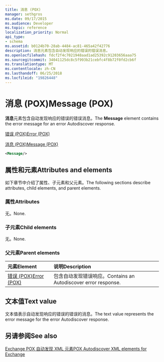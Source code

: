 ```yaml
---
title: 消息 (POX)
manager: sethgros
ms.date: 09/17/2015
ms.audience: Developer
ms.topic: reference
localization_priority: Normal
api_type:
- schema
ms.assetid: b0124b70-28ab-4484-ac81-465a42f42776
description: 消息元素包含自动发现响应的错误的错误消息。
ms.openlocfilehash: fdcf2f4c7021948aad1ad25392c91203656aaa75
ms.sourcegitcommit: 34041125dc8c5f993b21cebfc4f8b72f0fd2cb6f
ms.translationtype: MT
ms.contentlocale: zh-CN
ms.lasthandoff: 06/25/2018
ms.locfileid: "19826448"
---
```

# <a name="message-pox"></a><span data-ttu-id="622a2-103">消息 (POX)</span><span class="sxs-lookup"><span data-stu-id="622a2-103">Message (POX)</span></span>

<span data-ttu-id="622a2-104">**消息**元素包含自动发现响应的错误的错误消息。</span><span class="sxs-lookup"><span data-stu-id="622a2-104">The **Message** element contains the error message for an error Autodiscover response.</span></span> 
  
[<span data-ttu-id="622a2-105">错误 (POX)</span><span class="sxs-lookup"><span data-stu-id="622a2-105">Error (POX)</span></span>](error-pox.md)
  
[<span data-ttu-id="622a2-106">消息 (POX)</span><span class="sxs-lookup"><span data-stu-id="622a2-106">Message (POX)</span></span>](message-pox.md)
  
```xml
<Message/>
```

## <a name="attributes-and-elements"></a><span data-ttu-id="622a2-107">属性和元素</span><span class="sxs-lookup"><span data-stu-id="622a2-107">Attributes and elements</span></span>

<span data-ttu-id="622a2-108">如下章节中介绍了属性、子元素和父元素。</span><span class="sxs-lookup"><span data-stu-id="622a2-108">The following sections describe attributes, child elements, and parent elements.</span></span>
  
### <a name="attributes"></a><span data-ttu-id="622a2-109">属性</span><span class="sxs-lookup"><span data-stu-id="622a2-109">Attributes</span></span>

<span data-ttu-id="622a2-110">无。</span><span class="sxs-lookup"><span data-stu-id="622a2-110">None.</span></span>
  
### <a name="child-elements"></a><span data-ttu-id="622a2-111">子元素</span><span class="sxs-lookup"><span data-stu-id="622a2-111">Child elements</span></span>

<span data-ttu-id="622a2-112">无。</span><span class="sxs-lookup"><span data-stu-id="622a2-112">None.</span></span>
  
### <a name="parent-elements"></a><span data-ttu-id="622a2-113">父元素</span><span class="sxs-lookup"><span data-stu-id="622a2-113">Parent elements</span></span>

|<span data-ttu-id="622a2-114">**元素**</span><span class="sxs-lookup"><span data-stu-id="622a2-114">**Element**</span></span>|<span data-ttu-id="622a2-115">**说明**</span><span class="sxs-lookup"><span data-stu-id="622a2-115">**Description**</span></span>|
|:-----|:-----|
|[<span data-ttu-id="622a2-116">错误 (POX)</span><span class="sxs-lookup"><span data-stu-id="622a2-116">Error (POX)</span></span>](error-pox.md) <br/> |<span data-ttu-id="622a2-117">包含自动发现错误响应。</span><span class="sxs-lookup"><span data-stu-id="622a2-117">Contains an Autodiscover error response.</span></span>  <br/> |
   
## <a name="text-value"></a><span data-ttu-id="622a2-118">文本值</span><span class="sxs-lookup"><span data-stu-id="622a2-118">Text value</span></span>

<span data-ttu-id="622a2-119">文本值表示自动发现响应的错误的错误的消息。</span><span class="sxs-lookup"><span data-stu-id="622a2-119">The text value represents the error message for the error Autodiscover response.</span></span>
  
## <a name="see-also"></a><span data-ttu-id="622a2-120">另请参阅</span><span class="sxs-lookup"><span data-stu-id="622a2-120">See also</span></span>



[<span data-ttu-id="622a2-121">Exchange POX 自动发现 XML 元素</span><span class="sxs-lookup"><span data-stu-id="622a2-121">POX Autodiscover XML elements for Exchange</span></span>](pox-autodiscover-xml-elements-for-exchange.md)

